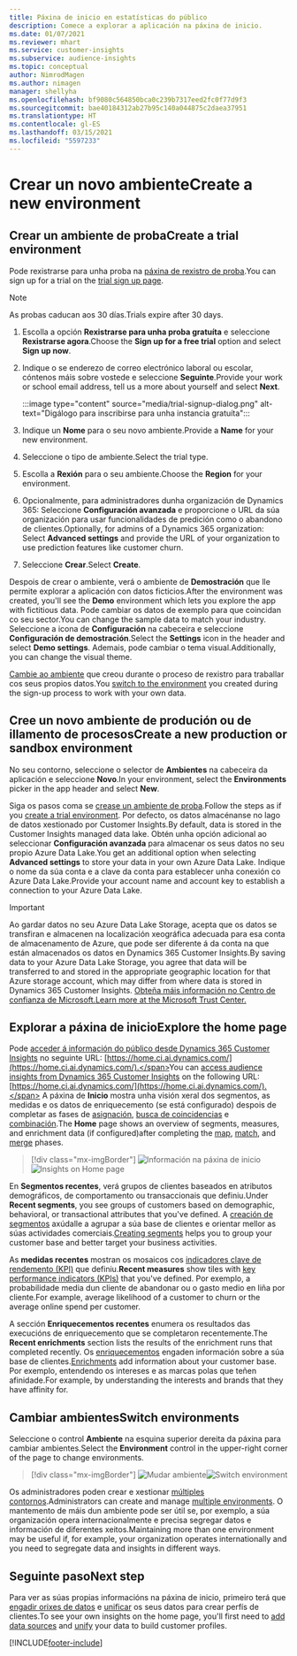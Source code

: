 ```yaml
---
title: Páxina de inicio en estatísticas do público
description: Comece a explorar a aplicación na páxina de inicio.
ms.date: 01/07/2021
ms.reviewer: mhart
ms.service: customer-insights
ms.subservice: audience-insights
ms.topic: conceptual
author: NimrodMagen
ms.author: nimagen
manager: shellyha
ms.openlocfilehash: bf9080c564850bca0c239b7317eed2fc0f77d9f3
ms.sourcegitcommit: bae40184312ab27b95c140a044875c2daea37951
ms.translationtype: HT
ms.contentlocale: gl-ES
ms.lasthandoff: 03/15/2021
ms.locfileid: "5597233"
---
```

# <a name="create-a-new-environment"></a><span data-ttu-id="3ba66-103">Crear un novo ambiente</span><span class="sxs-lookup"><span data-stu-id="3ba66-103">Create a new environment</span></span>

## <a name="create-a-trial-environment"></a><span data-ttu-id="3ba66-104">Crear un ambiente de proba</span><span class="sxs-lookup"><span data-stu-id="3ba66-104">Create a trial environment</span></span>

<span data-ttu-id="3ba66-105">Pode rexistrarse para unha proba na [páxina de rexistro de proba](https://dynamics.microsoft.com/get-started/free-trial/?appname=customerinsights).</span><span class="sxs-lookup"><span data-stu-id="3ba66-105">You can sign up for a trial on the [trial sign up page](https://dynamics.microsoft.com/get-started/free-trial/?appname=customerinsights).</span></span> 

> [!NOTE]
> <span data-ttu-id="3ba66-106">As probas caducan aos 30 días.</span><span class="sxs-lookup"><span data-stu-id="3ba66-106">Trials expire after 30 days.</span></span>

1. <span data-ttu-id="3ba66-107">Escolla a opción **Rexistrarse para unha proba gratuíta** e seleccione **Rexistrarse agora**.</span><span class="sxs-lookup"><span data-stu-id="3ba66-107">Choose the **Sign up for a free trial** option and select **Sign up now**.</span></span>

1. <span data-ttu-id="3ba66-108">Indique o se enderezo de correo electrónico laboral ou escolar, cóntenos máis sobre vostede e seleccione **Seguinte**.</span><span class="sxs-lookup"><span data-stu-id="3ba66-108">Provide your work or school email address, tell us a more about yourself and select **Next**.</span></span>

   :::image type="content" source="media/trial-signup-dialog.png" alt-text="Digálogo para inscribirse para unha instancia gratuíta":::

1. <span data-ttu-id="3ba66-110">Indique un **Nome** para o seu novo ambiente.</span><span class="sxs-lookup"><span data-stu-id="3ba66-110">Provide a **Name** for your new environment.</span></span> 

1. <span data-ttu-id="3ba66-111">Seleccione o tipo de ambiente.</span><span class="sxs-lookup"><span data-stu-id="3ba66-111">Select the trial type.</span></span>

1. <span data-ttu-id="3ba66-112">Escolla a **Rexión** para o seu ambiente.</span><span class="sxs-lookup"><span data-stu-id="3ba66-112">Choose the **Region** for your environment.</span></span>

1. <span data-ttu-id="3ba66-113">Opcionalmente, para administradores dunha organización de Dynamics 365: Seleccione **Configuración avanzada** e proporcione o URL da súa organización para usar funcionalidades de predición como o abandono de clientes.</span><span class="sxs-lookup"><span data-stu-id="3ba66-113">Optionally, for admins of a Dynamics 365 organization: Select **Advanced settings** and provide the URL of your organization to use prediction features like customer churn.</span></span>

1. <span data-ttu-id="3ba66-114">Seleccione **Crear**.</span><span class="sxs-lookup"><span data-stu-id="3ba66-114">Select **Create**.</span></span> 

<span data-ttu-id="3ba66-115">Despois de crear o ambiente, verá o ambiente de **Demostración** que lle permite explorar a aplicación con datos ficticios.</span><span class="sxs-lookup"><span data-stu-id="3ba66-115">After the environment was created, you'll see the **Demo** environment which lets you explore the app with fictitious data.</span></span> <span data-ttu-id="3ba66-116">Pode cambiar os datos de exemplo para que coincidan co seu sector.</span><span class="sxs-lookup"><span data-stu-id="3ba66-116">You can change the sample data to match your industry.</span></span> <span data-ttu-id="3ba66-117">Seleccione a icona de **Configuración** na cabeceira e seleccione **Configuración de demostración**.</span><span class="sxs-lookup"><span data-stu-id="3ba66-117">Select the **Settings** icon in the header and select **Demo settings**.</span></span> <span data-ttu-id="3ba66-118">Ademais, pode cambiar o tema visual.</span><span class="sxs-lookup"><span data-stu-id="3ba66-118">Additionally, you can change the visual theme.</span></span> 

<span data-ttu-id="3ba66-119">[Cambie ao ambiente](#switch-environments) que creou durante o proceso de rexistro para traballar cos seus propios datos.</span><span class="sxs-lookup"><span data-stu-id="3ba66-119">You [switch to the environment](#switch-environments) you created during the sign-up process to work with your own data.</span></span>

## <a name="create-a-new-production-or-sandbox-environment"></a><span data-ttu-id="3ba66-120">Cree un novo ambiente de produción ou de illamento de procesos</span><span class="sxs-lookup"><span data-stu-id="3ba66-120">Create a new production or sandbox environment</span></span>

<span data-ttu-id="3ba66-121">No seu contorno, seleccione o selector de **Ambientes** na cabeceira da aplicación e seleccione **Novo**.</span><span class="sxs-lookup"><span data-stu-id="3ba66-121">In your environment, select the **Environments** picker in the app header and select **New**.</span></span>

<span data-ttu-id="3ba66-122">Siga os pasos coma se [crease un ambiente de proba](#create-a-trial-environment).</span><span class="sxs-lookup"><span data-stu-id="3ba66-122">Follow the steps as if you [create a trial environment](#create-a-trial-environment).</span></span> <span data-ttu-id="3ba66-123">Por defecto, os datos almacénanse no lago de datos xestionado por Customer Insights.</span><span class="sxs-lookup"><span data-stu-id="3ba66-123">By default, data is stored in the Customer Insights managed data lake.</span></span> <span data-ttu-id="3ba66-124">Obtén unha opción adicional ao seleccionar **Configuración avanzada** para almacenar os seus datos no seu propio Azure Data Lake.</span><span class="sxs-lookup"><span data-stu-id="3ba66-124">You get an additional option when selecting **Advanced settings** to store your data in your own Azure Data Lake.</span></span> <span data-ttu-id="3ba66-125">Indique o nome da súa conta e a clave da conta para establecer unha conexión co Azure Data Lake.</span><span class="sxs-lookup"><span data-stu-id="3ba66-125">Provide your account name and account key to establish a connection to your Azure Data Lake.</span></span> 

> [!IMPORTANT]
> <span data-ttu-id="3ba66-126">Ao gardar datos no seu Azure Data Lake Storage, acepta que os datos se transfiran e almacenen na localización xeográfica adecuada para esa conta de almacenamento de Azure, que pode ser diferente á da conta na que están almacenados os datos en Dynamics 365 Customer Insights.</span><span class="sxs-lookup"><span data-stu-id="3ba66-126">By saving data to your Azure Data Lake Storage, you agree that data will be transferred to and stored in the appropriate geographic location for that Azure storage account, which may differ from where data is stored in Dynamics 365 Customer Insights.</span></span> [<span data-ttu-id="3ba66-127">Obteña máis información no Centro de confianza de Microsoft.</span><span class="sxs-lookup"><span data-stu-id="3ba66-127">Learn more at the Microsoft Trust Center.</span></span>](https://www.microsoft.com/trust-center)

## <a name="explore-the-home-page"></a><span data-ttu-id="3ba66-128">Explorar a páxina de inicio</span><span class="sxs-lookup"><span data-stu-id="3ba66-128">Explore the home page</span></span>

<span data-ttu-id="3ba66-129">Pode [acceder á información do público desde Dynamics 365 Customer Insights](https://home.ci.ai.dynamics.com/) no seguinte URL: [https://home.ci.ai.dynamics.com/](https://home.ci.ai.dynamics.com/).</span><span class="sxs-lookup"><span data-stu-id="3ba66-129">You can [access audience insights from Dynamics 365 Customer Insights](https://home.ci.ai.dynamics.com/) on the following URL: [https://home.ci.ai.dynamics.com/](https://home.ci.ai.dynamics.com/).</span></span>
<span data-ttu-id="3ba66-130">A páxina de **Inicio** mostra unha visión xeral dos segmentos, as medidas e os datos de enriquecemento (se está configurado) despois de completar as fases de [asignación](map-entities.md), [busca de coincidencias](match-entities.md) e [combinación](merge-entities.md).</span><span class="sxs-lookup"><span data-stu-id="3ba66-130">The **Home** page shows an overview of segments, measures, and enrichment data (if configured)after completing the [map](map-entities.md), [match](match-entities.md), and [merge](merge-entities.md) phases.</span></span>

> [!div class="mx-imgBorder"] 
> <span data-ttu-id="3ba66-131">![Información na páxina de inicio](media/home-page-insights.png "Información na páxina de inicio")</span><span class="sxs-lookup"><span data-stu-id="3ba66-131">![Insights on Home page](media/home-page-insights.png "Insights on Home page")</span></span>

<span data-ttu-id="3ba66-132">En **Segmentos recentes**, verá grupos de clientes baseados en atributos demográficos, de comportamento ou transaccionais que definiu.</span><span class="sxs-lookup"><span data-stu-id="3ba66-132">Under **Recent segments**, you see groups of customers based on demographic, behavioral, or transactional attributes that you've defined.</span></span> <span data-ttu-id="3ba66-133">A [creación de segmentos](segments.md) axúdalle a agrupar a súa base de clientes e orientar mellor as súas actividades comerciais.</span><span class="sxs-lookup"><span data-stu-id="3ba66-133">[Creating segments](segments.md) helps you to group your customer base and better target your business activities.</span></span>

<span data-ttu-id="3ba66-134">As **medidas recentes** mostran os mosaicos cos [indicadores clave de rendemento (KPI)](measures.md) que definiu.</span><span class="sxs-lookup"><span data-stu-id="3ba66-134">**Recent measures** show tiles with [key performance indicators (KPIs)](measures.md) that you've defined.</span></span> <span data-ttu-id="3ba66-135">Por exemplo, a probabilidade media dun cliente de abandonar ou o gasto medio en liña por cliente.</span><span class="sxs-lookup"><span data-stu-id="3ba66-135">For example, average likelihood of a customer to churn or the average online spend per customer.</span></span>

<span data-ttu-id="3ba66-136">A sección **Enriquecementos recentes** enumera os resultados das execucións de enriquecemento que se completaron recentemente.</span><span class="sxs-lookup"><span data-stu-id="3ba66-136">The **Recent enrichments** section lists the results of the enrichment runs that completed recently.</span></span> <span data-ttu-id="3ba66-137">Os [enriquecementos](enrichment-hub.md) engaden información sobre a súa base de clientes.</span><span class="sxs-lookup"><span data-stu-id="3ba66-137">[Enrichments](enrichment-hub.md) add information about your customer base.</span></span> <span data-ttu-id="3ba66-138">Por exemplo, entendendo os intereses e as marcas polas que teñen afinidade.</span><span class="sxs-lookup"><span data-stu-id="3ba66-138">For example, by understanding the interests and brands that they have affinity for.</span></span>

## <a name="switch-environments"></a><span data-ttu-id="3ba66-139">Cambiar ambientes</span><span class="sxs-lookup"><span data-stu-id="3ba66-139">Switch environments</span></span>

<span data-ttu-id="3ba66-140">Seleccione o control **Ambiente** na esquina superior dereita da páxina para cambiar ambientes.</span><span class="sxs-lookup"><span data-stu-id="3ba66-140">Select the **Environment** control in the upper-right corner of the page to change environments.</span></span>

> [!div class="mx-imgBorder"] 
> <span data-ttu-id="3ba66-141">![Mudar ambiente](media/home-page-environment-switcher.png "Mudar ambiente")</span><span class="sxs-lookup"><span data-stu-id="3ba66-141">![Switch environment](media/home-page-environment-switcher.png "Switch environment")</span></span>

<span data-ttu-id="3ba66-142">Os administradores poden crear e xestionar [múltiples contornos](manage-environments.md).</span><span class="sxs-lookup"><span data-stu-id="3ba66-142">Administrators can create and manage [multiple environments](manage-environments.md).</span></span> <span data-ttu-id="3ba66-143">O mantemento de máis dun ambiente pode ser útil se, por exemplo, a súa organización opera internacionalmente e precisa segregar datos e información de diferentes xeitos.</span><span class="sxs-lookup"><span data-stu-id="3ba66-143">Maintaining more than one environment may be useful if, for example, your organization operates internationally and you need to segregate data and insights in different ways.</span></span>

## <a name="next-step"></a><span data-ttu-id="3ba66-144">Seguinte paso</span><span class="sxs-lookup"><span data-stu-id="3ba66-144">Next step</span></span>

<span data-ttu-id="3ba66-145">Para ver as súas propias informacións na páxina de inicio, primeiro terá que [engadir orixes de datos](data-sources.md) e [unificar](data-unification.md) os seus datos para crear perfís de clientes.</span><span class="sxs-lookup"><span data-stu-id="3ba66-145">To see your own insights on the home page, you'll first need to [add data sources](data-sources.md) and [unify](data-unification.md) your data to build customer profiles.</span></span>


[!INCLUDE[footer-include](../includes/footer-banner.md)]